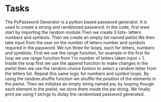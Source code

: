 # Tasks 
The PyPassword Generator is a python based password generator. It is used to create a strong and randimized password.
In the code, first wwe start by importing the random module.Then we create 3 lists- letters numbers and symbols.
Then we create an empty list named pwlist.We then take input from the user on the number of  letters number and symbols required in the password.
We run three for loops, each for letters, numbers and symblols. First we use the range function, for example in the first for loop we use range function from 1 to number of letters taken input + 1. Inside the loop first we use the append function to make changes in the pwlist then we use the random.choice funtion to select a random letter from the letters list.
Repeat this same logic for numbers and symbol loops.
By using the random.shuffle function we shuffle the position of the elements in the pwlist.
Then we initialize an empty string named pw, by looping though each element in the pwlist, we store them inside the pw string.
We finally print pw using f strings to dislay the randomised  password generated.
